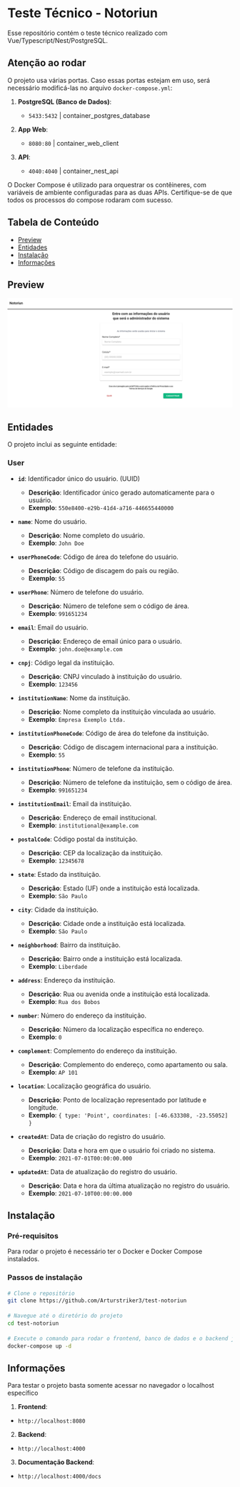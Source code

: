 # Teste Técnico -  Notoriun

Esse repositório contém o teste técnico realizado com Vue/Typescript/Nest/PostgreSQL.

## Atenção ao rodar

O projeto usa várias portas. Caso essas portas estejam em uso, será necessário modificá-las no arquivo `docker-compose.yml`:

1. **PostgreSQL (Banco de Dados)**:  
    - `5433:5432` | container_postgres_database

2. **App Web**:  
    - `8080:80` | container_web_client

3. **API**:  
    - `4040:4040` | container_nest_api

O Docker Compose é utilizado para orquestrar os contêineres, com variáveis de ambiente configuradas para as duas APIs. Certifique-se de que todos os processos do compose rodaram com sucesso.

## Tabela de Conteúdo

- [Preview](#preview)
- [Entidades](#entidades)
- [Instalação](#instalação)
- [Informações](#informações)

## Preview
<div align="center">
     <img src="image.png" alt="preview" />
</div>

## Entidades

O projeto inclui as seguinte entidade:

### User
- **`id`**: Identificador único do usuário. (UUID)
  - **Descrição**: Identificador único gerado automaticamente para o usuário.
  - **Exemplo**: `550e8400-e29b-41d4-a716-446655440000`

- **`name`**: Nome do usuário.
  - **Descrição**: Nome completo do usuário.
  - **Exemplo**: `John Doe`

- **`userPhoneCode`**: Código de área do telefone do usuário.
  - **Descrição**: Código de discagem do país ou região.
  - **Exemplo**: `55`

- **`userPhone`**: Número de telefone do usuário.
  - **Descrição**: Número de telefone sem o código de área.
  - **Exemplo**: `991651234`

- **`email`**: Email do usuário.
  - **Descrição**: Endereço de email único para o usuário.
  - **Exemplo**: `john.doe@example.com`

- **`cnpj`**: Código legal da instituição.
  - **Descrição**: CNPJ vinculado à instituição do usuário.
  - **Exemplo**: `123456`

- **`institutionName`**: Nome da instituição.
  - **Descrição**: Nome completo da instituição vinculada ao usuário.
  - **Exemplo**: `Empresa Exemplo Ltda.`

- **`institutionPhoneCode`**: Código de área do telefone da instituição.
  - **Descrição**: Código de discagem internacional para a instituição.
  - **Exemplo**: `55`

- **`institutionPhone`**: Número de telefone da instituição.
  - **Descrição**: Número de telefone da instituição, sem o código de área.
  - **Exemplo**: `991651234`

- **`institutionEmail`**: Email da instituição.
  - **Descrição**: Endereço de email institucional.
  - **Exemplo**: `institutional@example.com`

- **`postalCode`**: Código postal da instituição.
  - **Descrição**: CEP da localização da instituição.
  - **Exemplo**: `12345678`

- **`state`**: Estado da instituição.
  - **Descrição**: Estado (UF) onde a instituição está localizada.
  - **Exemplo**: `São Paulo`

- **`city`**: Cidade da instituição.
  - **Descrição**: Cidade onde a instituição está localizada.
  - **Exemplo**: `São Paulo`

- **`neighborhood`**: Bairro da instituição.
  - **Descrição**: Bairro onde a instituição está localizada.
  - **Exemplo**: `Liberdade`

- **`address`**: Endereço da instituição.
  - **Descrição**: Rua ou avenida onde a instituição está localizada.
  - **Exemplo**: `Rua dos Bobos`

- **`number`**: Número do endereço da instituição.
  - **Descrição**: Número da localização específica no endereço.
  - **Exemplo**: `0`

- **`complement`**: Complemento do endereço da instituição.
  - **Descrição**: Complemento do endereço, como apartamento ou sala.
  - **Exemplo**: `AP 101`

- **`location`**: Localização geográfica do usuário.
  - **Descrição**: Ponto de localização representado por latitude e longitude.
  - **Exemplo**: `{ type: 'Point', coordinates: [-46.633308, -23.55052] }`

- **`createdAt`**: Data de criação do registro do usuário.
  - **Descrição**: Data e hora em que o usuário foi criado no sistema.
  - **Exemplo**: `2021-07-01T00:00:00.000`

- **`updatedAt`**: Data de atualização do registro do usuário.
  - **Descrição**: Data e hora da última atualização no registro do usuário.
  - **Exemplo**: `2021-07-10T00:00:00.000`


## Instalação

### Pré-requisitos
Para rodar o projeto é necessário ter o Docker e Docker Compose instalados.

### Passos de instalação

```bash
# Clone o repositório
git clone https://github.com/Arturstriker3/test-notoriun

# Navegue até o diretório do projeto
cd test-notoriun

# Execute o comando para rodar o frontend, banco de dados e o backend juntos, dockerizados
docker-compose up -d
```

## Informações

Para testar o projeto basta somente acessar no navegador o localhost específico

1. **Frontend**:  
  - `http://localhost:8080`

2. **Backend**:  
  - `http://localhost:4000`

3. **Documentação Backend**:  
  - `http://localhost:4000/docs`